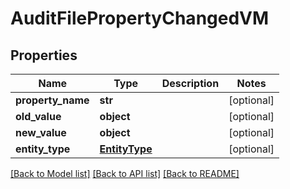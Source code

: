 # AuditFilePropertyChangedVM


## Properties
Name | Type | Description | Notes
------------ | ------------- | ------------- | -------------
**property_name** | **str** |  | [optional] 
**old_value** | **object** |  | [optional] 
**new_value** | **object** |  | [optional] 
**entity_type** | [**EntityType**](EntityType.md) |  | [optional] 

[[Back to Model list]](../README.md#documentation-for-models) [[Back to API list]](../README.md#documentation-for-api-endpoints) [[Back to README]](../README.md)


